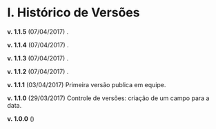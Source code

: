 # I. Histórico de Versões

**v. 1.1.5** (07/04/2017)
.

**v. 1.1.4** (07/04/2017)
.

**v. 1.1.3** (07/04/2017)
.

**v. 1.1.2** (07/04/2017)
.

**v. 1.1.1** (03/04/2017)
Primeira versão publica em equipe.

**v. 1.1.0** (29/03/2017)
Controle de versões: criação de um campo para a data.

**v. 1.0.0** ()
